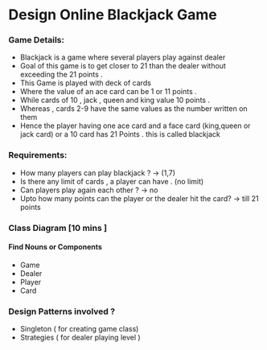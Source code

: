 # Design Online Blackjack Game

### Game Details:
- Blackjack is a game where several players play against dealer
- Goal of this game is to get closer to 21 than the dealer without exceeding the 21 points .
- This Game is played with deck of cards
- Where the value of an ace card can be 1 or 11 points .
- While cards of 10 , jack , queen and king value 10 points .
- Whereas , cards 2-9 have the same values as the number written on them
- Hence the player having one ace card and a face card (king,queen or jack card) or a 10 card has 21 Points . this is called blackjack

### Requirements:
- How many players can play blackjack ? -> (1,7)
- Is there any limit of cards , a player can have . (no limit)
- Can players play again each other ? -> no
- Upto how many points can the player or the dealer hit the card? -> till 21 points

### Class Diagram [10 mins ]
#### Find Nouns or Components
- Game
- Dealer 
- Player
- Card


### Design Patterns involved ?
- Singleton ( for creating game class)
- Strategies ( for dealer playing level )

